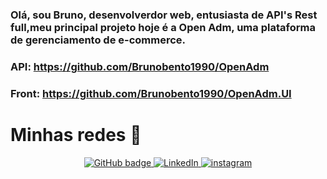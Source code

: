 ### Olá, sou Bruno, desenvolverdor web, entusiasta de API's Rest full,meu principal projeto hoje é a Open Adm, uma plataforma de gerenciamento de e-commerce.
### API: https://github.com/Brunobento1990/OpenAdm
### Front: https://github.com/Brunobento1990/OpenAdm.UI

# Minhas redes 🤝

<p align="center">
  <a href="https://github.com/brunobento1990">
    <img src="https://img.shields.io/badge/-Github-000?style=for-the-badge&logo=Github&logoColor=white&link=https://github.com/brunobento1990" alt="GitHub badge" />
  </a>
  <a href="https://www.linkedin.com/in/brunogonçalvesbento">
    <img src="https://img.shields.io/badge/-LinkedIn-blue?style=for-the-badge&logo=Linkedin&logoColor=white&link=https://www.linkedin.com/in/brunogonçalvesbento" alt="LinkedIn" />
  </a>
  <a href="https://www.instagram.com/brunobento1990">
    <img src="https://img.shields.io/badge/-Instagram-C13584?style=for-the-badge&labelColor=C13584&logo=instagram&logoColor=white&link=https://www.instagram.com/brunobento1990/" alt="instagram" />
  </a>
</p>

